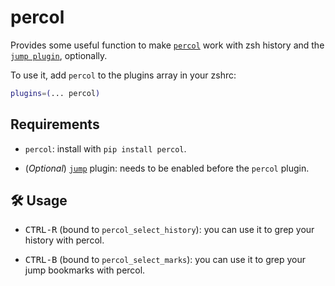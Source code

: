 # percol

Provides some useful function to make [`percol`](HTTPS://github.com/mooz/percol)
work with zsh history and the
[`jump plugin`](HTTPS://github.com/ohmyzsh/ohmyzsh/tree/master/plugins/jump),
optionally.

To use it, add `percol` to the plugins array in your zshrc:

```zsh
plugins=(... percol)
```

## Requirements

-   `percol`: install with `pip install percol`.

-   (_Optional_)
    [`jump`](HTTPS://github.com/ohmyzsh/ohmyzsh/tree/master/plugins/jump)
    plugin: needs to be enabled before the `percol` plugin.

## 🛠️ Usage

-   <kbd>CTRL-R</kbd> (bound to `percol_select_history`): you can use it to grep
    your history with percol.

-   <kbd>CTRL-B</kbd> (bound to `percol_select_marks`): you can use it to grep
    your jump bookmarks with percol.

